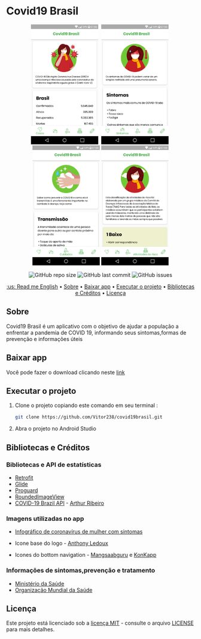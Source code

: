 # Covid19 Brasil

<p align="center">
<img src="./screenshots/screenshot_1.png" alt="Captura de tela 1"
width="180"> <img src="./screenshots/screenshot_2.png"
alt="Captura de tela 2" width="180" hspace="4"> <img src="./screenshots/screenshot_3.png" alt="Captura de tela 3"
width="180"> <img src="./screenshots/screenshot_4.png" alt="Captura de tela 4"
width="180">
</p>

<p align="center">
<img alt="GitHub repo size" src="https://img.shields.io/github/repo-size/Vitor238/Covid19-Brasil">

<img alt="GitHub last commit" src="https://img.shields.io/github/last-commit/Vitor238/Covid19-Brasil">

<img alt="GitHub issues" src="https://img.shields.io/github/issues/Vitor238/Covid19-Brasil">
</p>

<p align="center">
 <a href="./README-EN.md">:us: Read me English</a> •
 <a href="#sobre">Sobre</a> •
 <a href="#baixar-app">Baixar app</a> •
 <a href="#executar-o-projeto">Executar o projeto</a> •
 <a href="bibliotecas-e-creditos">Bibliotecas e Créditos</a> •
 <a href="#licença">Licença</a>
</p>

## Sobre

Covid19 Brasil é um aplicativo com o objetivo de ajudar a população a enfrentar a pandemia de COVID 19, informando seus sintomas,formas de prevenção e informações úteis

## Baixar app

Você pode fazer o download clicando neste [link](https://github.com/Vitor238/covid19brasil/raw/master/covid19-brasil.apk)

## Executar o projeto

1. Clone o projeto copiando este comando em seu terminal :
   
   ```bash
   git clone https://github.com/Vitor238/covid19brasil.git
   ```

2. Abra o projeto no Android Studio   

## Bibliotecas e Créditos

### Bibliotecas e API de estatísticas

* [Retrofit](https://github.com/square/retrofit)
* [Glide](https://github.com/bumptech/glide)
* [Proguard](https://developer.android.com/studio/build/shrink-code)
* [RoundedImageView](https://github.com/vinc3m1/RoundedImageView)
* [COVID-19 Brazil API](https://github.com/devarthurribeiro/covid19-brazil-api) - [Arthur Ribeiro](https://github.com/devarthurribeiro)

### Imagens utilizadas no app

* [Infográfico de coronavírus de mulher com sintomas](https://br.freepik.com/vetores-gratis/infografico-de-coronavirus-de-mulher-com-sintomas_7268263.htm#page=3&query=infografico+covid&position=39)

* Icone base do logo - [Anthony Ledoux](https://www.iconfinder.com/Vntole)

* Icones do bottom navigation - [Mangsaabguru](https://www.iconfinder.com/mangsaab) e [KonKapp](https://www.iconfinder.com/konkapp)

### Informações de sintomas,prevenção e tratamento

* [Ministério da Saúde](https://coronavirus.saude.gov.br/)
* [Organização Mundial da Saúde](https://www.who.int/emergencies/diseases/novel-coronavirus-2019)

## Licença

Este projeto está licenciado sob a [licença MIT](https://opensource.org/licenses/MIT) - consulte o arquivo [LICENSE](LICENSE) para mais detalhes.
